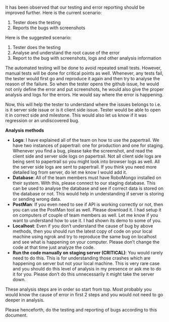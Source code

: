 It has been observed that our testing and error reporting should be improved further. Here is the current scenario:

1. Tester does the testing
2. Reports the bugs with screenshots

Here is the suggested scenario:

1. Tester does the testing
2. Analyse and understand the root cause of the error
3. Report to the bug with screenshots, logs and other analysis information

The automated testing will be done to avoid repeated small tests. However, manual tests will be done for critical points as well. Whenever, any tests fail, the tester would first go and reproduce it again and then try to analyse the reason of the failure. So when the tester opens the github issue, he would not only define the error and put screenshots, he would also give the proper analysis and logs for the errors. He would say where the error is happening.

Now, this will help the tester to understand where the issues belongs to i.e. is it server side issue or is it client side issue. Tester would be able to open it in correct side and milestone. This would also let us know if it was regression or an undiscovered bug.

**Analysis methods**

- **Logs**: I have explained all of the team on how to use the papertrail. We have two instances of papertrail: one for production and one for staging. Whenever you find a bug, please take the screenshot, and read the client side and server side logs on papertrail. Not all client side logs are being sent to papertrail so you might look into browser logs as well. All the server side logs are sent to papertrail. If you think you need more detailed log from server, do let me know I would add it.
- **Database**: All of the team members must have RoboMongo installed on their system. With this, please connect to our staging database. This can be used to analyse the database and see if correct data is stored on the database or not. This would help in understanding if server is storing or sending wrong data.
- **PostMan**: If you even need to see if API is working correctly or not, then you can use the PostMan tool as well. Please download it. I had setup it on computers of couple of team members as well. Let me know if you want to understand how to use it. I had shown its demo to some of you.
- **Localhost**: Even if you don’t understand the cause of bug by above methods, then you should run the latest copy of code on your local machine using ngrok and try to reproduce the same bug on localhost and see what is happening on your computer. Please don’t change the code at that time just analyze the code.
- **Run the code manually on staging server (CRITICAL)**: You would rarely need to do this. This is for understanding those crashes which are happening on server but not your local machine. This is very rare case and you should do this level of analysis in my presence or ask me to do it for you. Please don’t do this unnecessarily it might take the server down.

These analysis steps are in order so start from top. Most probably you would know the cause of error in first 2 steps and you would not need to go deeper in analysis.

Please henceforth, do the testing and reporting of bugs according to this document.

